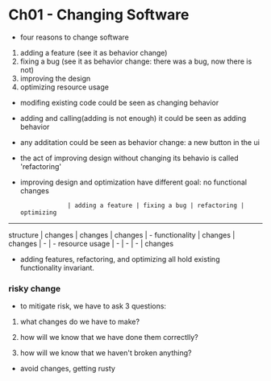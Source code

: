 # Ch01 - Changing Software

- four reasons to change software

1. adding a feature (see it as behavior change)
2. fixing a bug (see it as behavior change: there was a bug, now there is not)
3. improving the design
4. optimizing resource usage

- modifing existing code could be seen as changing behavior
- adding and calling(adding is not enough) it could be seen as adding behavior
- any additation could be seen as behavior change: a new button in the ui

- the act of improving design without changing its behavio is called 'refactoring'
- improving design and optimization have different goal: no functional changes


                   | adding a feature | fixing a bug | refactoring | optimizing
--------------------------------------------------------------------------------
structure          | changes          | changes      | changes     | -
functionality      | changes          | changes      | -           | -
resource usage     | -                | -            | -           | changes

- adding features, refactoring, and optimizing all hold existing functionality
  invariant.


### risky change

- to mitigate risk, we have to ask 3 questions:

1. what changes do we have to make?

2. how will we know that we have done them correctlly?

3. how will we know that we haven't broken anything?

- avoid changes, getting rusty
